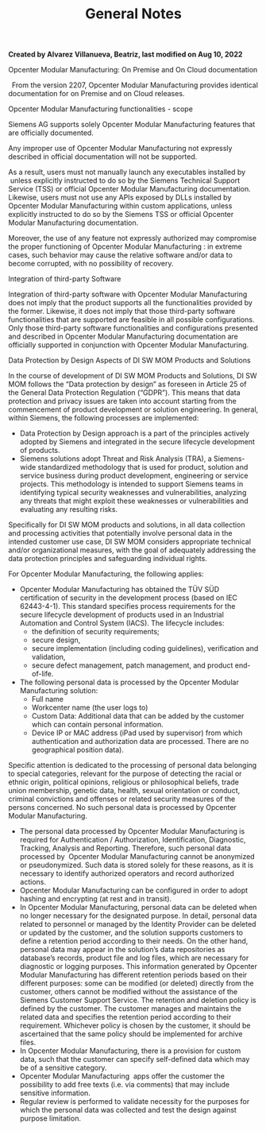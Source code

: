 ﻿---
title: "General Notes"
url: /opcenter-modular-manufacturing-release-notes/general-notes_132566498/
weight: 1
---
 

**Created by Alvarez Villanueva, Beatriz, last modified on Aug 10, 2022**  

Opcenter Modular Manufacturing: On Premise and On Cloud documentation

` `From the version 2207, Opcenter Modular Manufacturing provides identical documentation for on Premise and on Cloud releases.

Opcenter Modular Manufacturing functionalities - scope

Siemens AG supports solely Opcenter Modular Manufacturing features that are officially documented. 

Any improper use of Opcenter Modular Manufacturing not expressly described in official documentation will not be supported. 

As a result, users must not manually launch any executables installed by  unless explicitly instructed to do so by the Siemens Technical Support Service (TSS) or official Opcenter Modular Manufacturing documentation. Likewise, users must not use any APIs exposed by DLLs installed by Opcenter Modular Manufacturing within custom applications, unless explicitly instructed to do so by the Siemens TSS or official Opcenter Modular Manufacturing documentation.

Moreover, the use of any feature not expressly authorized may compromise the proper functioning of Opcenter Modular Manufacturing : in extreme cases, such behavior may cause the relative software and/or data to become corrupted, with no possibility of recovery.

Integration of third-party Software

Integration of third-party software with Opcenter Modular Manufacturing does not imply that the product supports all the functionalities provided by the former. Likewise, it does not imply that those third-party software functionalities that are supported are feasible in all possible configurations. Only those third-party software functionalities and configurations presented and described in Opcenter Modular Manufacturing documentation are officially supported in conjunction with Opcenter Modular Manufacturing.

Data Protection by Design Aspects of DI SW MOM Products and Solutions

In the course of development of DI SW MOM Products and Solutions, DI SW MOM follows the “Data protection by design” as foreseen in Article 25 of the General Data Protection Regulation (“GDPR”). This means that data protection and privacy issues are taken into account starting from the commencement of product development or solution engineering.
In general, within Siemens, the following processes are implemented:

- Data Protection by Design approach is a part of the principles actively adopted by Siemens and integrated in the secure lifecycle development of products.
- Siemens solutions adopt Threat and Risk Analysis (TRA), a Siemens-wide standardized methodology that is used for product, solution and service business during product development, engineering or service projects. This methodology is intended to support Siemens teams in identifying typical security weaknesses and vulnerabilities, analyzing any threats that might exploit these weaknesses or vulnerabilities and evaluating any resulting risks. 

Specifically for DI SW MOM products and solutions, in all data collection and processing activities that potentially involve personal data in the intended customer use case, DI SW MOM considers appropriate technical and/or organizational measures, with the goal of adequately addressing the data protection principles and safeguarding individual rights.

For Opcenter Modular Manufacturing, the following applies:

- Opcenter Modular Manufacturing has obtained the TÜV SÜD certification of security in the development process (based on IEC 62443-4-1). This standard specifies process requirements for the secure lifecycle development of products used in an Industrial Automation and Control System (IACS). The lifecycle includes:
  - the definition of security requirements;
  - secure design,
  - secure implementation (including coding guidelines), verification and validation,
  - secure defect management, patch management, and product end-of-life.
- The following personal data is processed by the Opcenter Modular Manufacturing solution:
  - Full name
  - Workcenter name (the user logs to)
  - Custom Data: Additional data that can be added by the customer which can contain personal information.
  - Device IP or MAC address (iPad used by supervisor) from which authentication and authorization data are processed. There are no geographical position data).

Specific attention is dedicated to the processing of personal data belonging to special categories, relevant for the purpose of detecting the racial or ethnic origin, political opinions, religious or philosophical beliefs, trade union membership, genetic data, health, sexual orientation or conduct, criminal convictions and offenses or related security measures of the persons concerned. No such personal data is processed by Opcenter Modular Manufacturing.

- The personal data processed by Opcenter Modular Manufacturing is required for Authentication / Authorization, Identification, Diagnostic, Tracking, Analysis and Reporting. Therefore, such personal data processed by  Opcenter Modular Manufacturing cannot be anonymized or pseudonymized. Such data is stored solely for these reasons, as it is necessary to identify authorized operators and record authorized actions.
- Opcenter Modular Manufacturing can be configured in order to adopt hashing and encrypting (at rest and in transit).
- In Opcenter Modular Manufacturing, personal data can be deleted when no longer necessary for the designated purpose. In detail, personal data related to personnel or managed by the Identity Provider can be deleted or updated by the customer, and the solution supports customers to define a retention period according to their needs. On the other hand, personal data may appear in the solution’s data repositories as database’s records, product file and log files, which are necessary for diagnostic or logging purposes. This information generated by Opcenter Modular Manufacturing has different retention periods based on their different purposes: some can be modified (or deleted) directly from the customer, others cannot be modified without the assistance of the Siemens Customer Support Service. The retention and deletion policy is defined by the customer. The customer manages and maintains the related data and specifies the retention period according to their requirement. Whichever policy is chosen by the customer, it should be ascertained that the same policy should be implemented for archive files.
- In Opcenter Modular Manufacturing, there is a provision for custom data, such that the customer can specify self-defined data which may be of a sensitive category.
- Opcenter Modular Manufacturing  apps offer the customer the possibility to add free texts (i.e. via comments) that may include sensitive information.
- Regular review is performed to validate necessity for the purposes for which the personal data was collected and test the design against purpose limitation.

